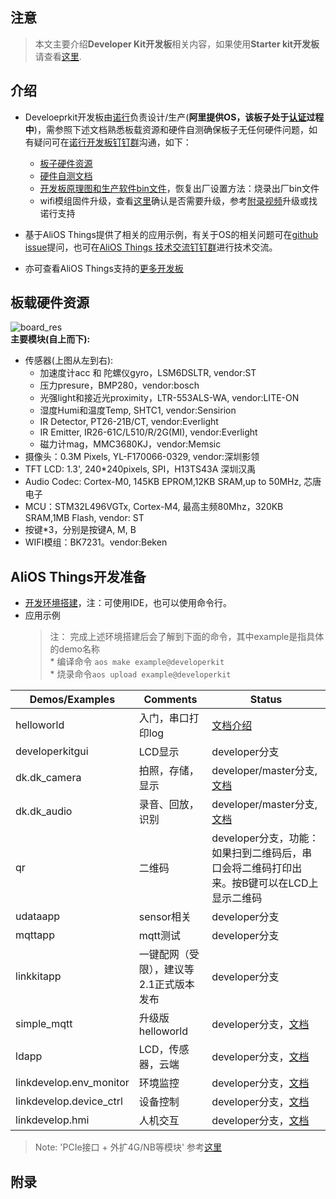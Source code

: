 ## 注意
> 本文主要介绍**Developer Kit开发板**相关内容，如果使用**Starter kit开发板**请查看[这里](https://github.com/alibaba/AliOS-Things/wiki/Starter-Kit-Tutorial.zh).  
## 介绍
* Develoeprkit开发板由[诺行](http://www.notioni.com)负责设计/生产(**阿里提供OS，该板子处于[认证](https://github.com/AITC-LinkCertification/AITC-Manual/wiki/AliOS-Things%E8%AE%A4%E8%AF%81)过程中**)，需参照下述文档熟悉板载资源和硬件自测确保板子无任何硬件问题，如有疑问可在[诺行开发板钉钉群](https://img.alicdn.com/tfs/TB1S2XmgTZmx1VjSZFGXXax2XXa-585-881.jpg)沟通，如下： 
    * [板子硬件资源](https://github.com/alibaba/AliOS-Things/wiki/AliOS-Things-Developer-Kit-Hardware-Guide)  
    * [硬件自测文档](https://github.com/alibaba/AliOS-Things/wiki/AliOS-Things-Developer-Kit-User-Basic-Operation-Guide)
    * [开发板原理图和生产软件bin文件](http://www.notioni.com/#/source)，恢复出厂设置方法：烧录出厂bin文件  
    * wifi模组固件升级，查看[这里](https://github.com/alibaba/AliOS-Things/wiki/wifi_upgrade_guide.md)确认是否需要升级，参考[附录视频](#参考视频教程)升级或找诺行支持

* 基于AliOS Things提供了相关的应用示例，有关于OS的相关问题可在[github issue](https://github.com/alibaba/AliOS-Things/issues)提问，也可在[AliOS Things 技术交流钉钉群](https://img.alicdn.com/tfs/TB1wjmehmzqK1RjSZFjXXblCFXa-877-1268.jpg)进行技术交流。
* 亦可查看AliOS Things支持的[更多开发板](https://github.com/alibaba/AliOS-Things/tree/master/board)

## 板载硬件资源
![board_res](https://img.alicdn.com/tfs/TB17oEJgQvoK1RjSZFNXXcxMVXa-674-508.png)  
**主要模块(自上而下):**
* 传感器(上图从左到右):
     - 加速度计acc 和 陀螺仪gyro，LSM6DSLTR, vendor:ST
     - 压力presure，BMP280，vendor:bosch
     - 光强light和接近光proximity，LTR-553ALS-WA, vendor:LITE-ON
     - 湿度Humi和温度Temp, SHTC1, vendor:Sensirion
     - IR Detector, PT26-21B/CT, vendor:Everlight 
     - IR Emitter, IR26-61C/L510/R/2G(MI), vendor:Everlight 
     - 磁力计mag，MMC3680KJ，vendor:Memsic
* 摄像头：0.3M Pixels, YL-F170066-0329, vendor:深圳影领  
* TFT LCD: 1.3', 240*240pixels, SPI，H13TS43A 深圳汉禹  
* Audio Codec:  Cortex-M0, 145KB EPROM,12KB SRAM,up to 50MHz, 芯唐电子  
* MCU：STM32L496VGTx, Cortex-M4, 最高主频80Mhz，320KB SRAM,1MB Flash, vendor: ST  
* 按键*3，分别是按键A, M, B
* WIFI模组：BK7231。vendor:Beken  

## AliOS Things开发准备
* [开发环境搭建](https://linkdevelop.aliyun.com/device-doc#dev-prepare.html)，注：可使用IDE，也可以使用命令行。
* 应用示例
    >注：
     完成上述环境搭建后会了解到下面的命令，其中example是指具体的demo名称  
      * 编译命令 `aos make example@developerkit`   
      * 烧录命令`aos upload example@developerkit`    


| **Demos/Examples** | **Comments** | **Status** |
| --------       | -------- | -------- |
| helloworld       | 入门，串口打印log | [文档介绍](https://github.com/alibaba/AliOS-Things/tree/developer/example/helloworld) |
| developerkitgui       | LCD显示 | developer分支 |
| dk.dk_camera       | 拍照，存储，显示 | developer/master分支, [文档](https://github.com/alibaba/AliOS-Things/tree/rel_2.1.0/app/example/dk/dk_camera) |
| dk.dk_audio      | 录音、回放，识别 | developer/master分支, [文档](https://github.com/Notioni/Codes/tree/master/Developer%20Kit/Codec%E5%9B%BA%E4%BB%B6) | 
| qr               | 二维码     | developer分支，功能：如果扫到二维码后，串口会将二维码打印出来。按B键可以在LCD上显示二维码    |
| udataapp               | sensor相关     | developer分支     |
| mqttapp               | mqtt测试    | developer分支     |
| linkkitapp      | 一键配网（受限），建议等2.1正式版本发布  | developer分支  |
| simple_mqtt               | 升级版helloworld     | developer分支，[文档](https://linkdevelop.aliyun.com/device-doc#aos-helloworld.html)     |
| ldapp      | LCD，传感器，云端  | developer分支，[文档](https://github.com/alibaba/AliOS-Things/tree/developer/example/ldapp/README.md)  |
| linkdevelop.env_monitor | 环境监控   | developer分支，[文档](https://linkdevelop.aliyun.com/device-doc#aos-env_monitor.html)  |
| linkdevelop.device_ctrl | 设备控制  | developer分支，[文档](https://linkdevelop.aliyun.com/device-doc#aos-device_control.html)  |
| linkdevelop.hmi  | 人机交互  | developer分支，[文档](https://linkdevelop.aliyun.com/device-doc#aos-hmi.html)  |

>Note: 'PCIe接口 + 外扩4G/NB等模块' 参考[这里](https://github.com/alibaba/AliOS-Things/wiki/developerkit_pcie_page)
## 附录

 